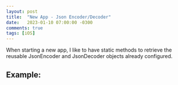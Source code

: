 ```yaml
---
layout: post
title:  "New App - Json Encoder/Decoder"
date:   2023-01-10 07:00:00 -0300
comments: true
tags: [iOS]
---
```


When starting a new app, I like to have static methods to retrieve the reusable JsonEncoder and JsonDecoder objects already configured.

## Example:

<script src="https://gist.github.com/mdb1/2f82f85add839d90dd86d56c5f6d50c7.js"></script>

<br>
